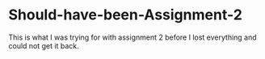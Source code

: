 # Should-have-been-Assignment-2
This is what I was trying for with assignment 2 before I lost everything and could not get it back.
